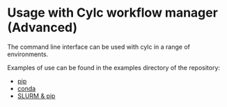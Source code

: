 # Usage with Cylc workflow manager (Advanced)

The command line interface can be used with cylc in a range of environments.

Examples of use can be found in the examples directory of the repository:

- [pip](https://github.com/autoresearch/autora-workflow/tree/main/examples/cylc-pip)
- [conda](https://github.com/autoresearch/autora-workflow/tree/main/examples/cylc-conda)
- [SLURM & pip](https://github.com/autoresearch/autora-workflow/tree/main/examples/cylc-slurm-pip)
